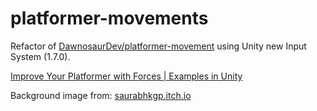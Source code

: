 # platformer-movements

Refactor of [DawnosaurDev/platformer-movement](https://github.com/DawnosaurDev/platformer-movement) using Unity new Input System (1.7.0).

[ Improve Your Platformer with Forces | Examples in Unity ](https://www.youtube.com/watch?v=KbtcEVCM7bw)

Background image from: [saurabhkgp.itch.io](https://saurabhkgp.itch.io/pixel-art-forest-background-simple-seamless-parallax-ready-for-2d-platformer-s) 